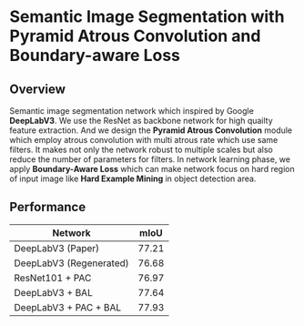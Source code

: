 # Semantic Image Segmentation with Pyramid Atrous Convolution and Boundary-aware Loss
## Overview
Semantic image segmentation network which inspired by Google **DeepLabV3**. We use the ResNet as backbone network for high quailty feature extraction. And we design the **Pyramid Atrous Convolution** module which employ atrous convolution with multi atrous rate which use same filters. It makes not only the network robust to multiple scales but also reduce the number of parameters for filters. In network learning phase, we apply **Boundary-Aware Loss** which can make network focus on hard region of input image like **Hard Example Mining** in object detection area.

## Performance
| Network | mIoU |
|---|---|
|DeepLabV3 (Paper) | 77.21 |
|DeepLabV3 (Regenerated) | 76.68 |
|ResNet101 + PAC | 76.97 |
|DeepLabV3 + BAL | 77.64 |
|DeepLabV3 + PAC + BAL | 77.93 |

